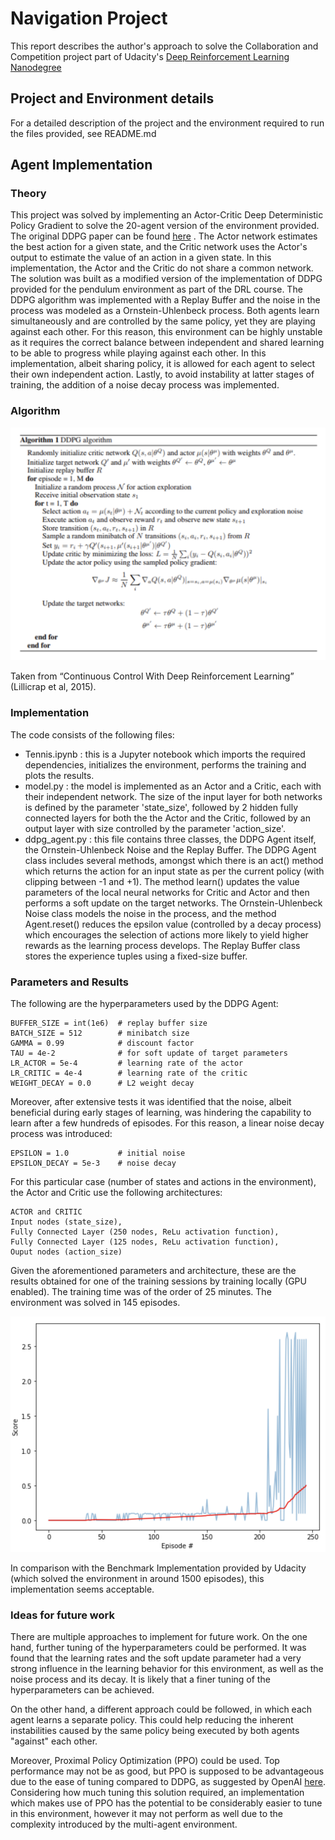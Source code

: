 # Navigation Project

This report describes the author's approach to solve the Collaboration and Competition project part of Udacity's [Deep Reinforcement Learning Nanodegree](https://www.udacity.com/course/deep-reinforcement-learning-nanodegree--nd893)

## Project and Environment details

For a detailed description of the project and the environment required to run the files provided, see README.md


## Agent Implementation

### Theory

This project was solved by implementing an Actor-Critic Deep Deterministic Policy Gradient to solve the 20-agent version of the environment provided. The original DDPG paper can be found [here](https://arxiv.org/pdf/1509.02971.pdf) . The Actor network estimates the best action for a given state, and the Critic network uses the Actor's output to estimate the value of an action in a given state. In this implementation, the Actor and the Critic do not share a common network. The solution was built as a modified version of the implementation of DDPG provided for the pendulum environment as part of the DRL course. The DDPG algorithm was implemented with a Replay Buffer and the noise in the process was modeled as a Ornstein-Uhlenbeck process. Both agents learn simultaneously and are controlled by the same policy, yet they are playing against each other. For this reason, this environment can be highly unstable as it requires the correct balance between independent and shared learning to be able to progress while playing against each other. In this implementation, albeit sharing policy, it is allowed for each agent to select their own independent action. Lastly, to avoid instability at latter stages of training, the addition of a noise decay process was implemented.


### Algorithm

![Deep Deterministic Policy Gradient Algorithm](./images/DDPGalgo.png)

Taken from “Continuous Control With Deep Reinforcement Learning” (Lillicrap et al, 2015).

### Implementation

The code consists of the following files:
- Tennis.ipynb : this is a Jupyter notebook which imports the required dependencies, initializes the environment, performs the training and plots the results.
- model.py : the model is implemented as an Actor and a Critic, each with their independent network. The size of the input layer for both networks is defined by the parameter 'state_size', followed by 2 hidden fully connected layers for both the the Actor and the Critic, followed by an output layer with size controlled by the parameter 'action_size'.
- ddpg_agent.py : this file contains three classes, the DDPG Agent itself, the Ornstein-Uhlenbeck Noise and the Replay Buffer. The DDPG Agent class includes several methods, amongst which there is an act() method which returns the action for an input state as per the current policy (with clipping between -1 and +1). The method learn() updates the value parameters of the local neural networks for Critic and Actor and then performs a soft update on the target networks. The Ornstein-Uhlenbeck Noise class models the noise in the process, and the method Agent.reset() reduces the epsilon value (controlled by a decay process) which encourages the selection of actions more likely to yield higher rewards as the learning process develops. The Replay Buffer class stores the experience tuples using a fixed-size buffer.


### Parameters and Results

The following are the hyperparameters used by the DDPG Agent:

```
BUFFER_SIZE = int(1e6)  # replay buffer size
BATCH_SIZE = 512        # minibatch size
GAMMA = 0.99            # discount factor
TAU = 4e-2              # for soft update of target parameters
LR_ACTOR = 5e-4         # learning rate of the actor
LR_CRITIC = 4e-4        # learning rate of the critic
WEIGHT_DECAY = 0.0      # L2 weight decay
```

Moreover, after extensive tests it was identified that the noise, albeit beneficial during early stages of learning, was hindering the capability to learn after a few hundreds of episodes. For this reason, a linear noise decay process was introduced:

```
EPSILON = 1.0           # initial noise
EPSILON_DECAY = 5e-3    # noise decay
```


For this particular case (number of states and actions in the environment), the Actor and Critic use the following architectures:

```
ACTOR and CRITIC
Input nodes (state_size),
Fully Connected Layer (250 nodes, ReLu activation function),
Fully Connected Layer (125 nodes, ReLu activation function),
Ouput nodes (action_size)
```


Given the aforementioned parameters and architecture, these are the results obtained for one of the training sessions by training locally (GPU enabled). The training time was of the order of 25 minutes. The environment was solved in 145 episodes.

![Rewards](images/rewards.png)

In comparison with the Benchmark Implementation provided by Udacity (which solved the environment in around 1500 episodes), this implementation seems acceptable.


### Ideas for future work

There are multiple approaches to implement for future work. On the one hand, further tuning of the hyperparameters could be performed. It was found that the learning rates and the soft update parameter had a very strong influence in the learning behavior for this environment, as well as the noise process and its decay. It is likely that a finer tuning of the hyperparameters can be achieved.  

On the other hand, a different approach could be followed, in which each agent learns a separate policy. This could help reducing the inherent instabilities caused by the same policy being executed by both agents "against" each other.

Moreover, Proximal Policy Optimization (PPO) could be used. Top performance may not be as good, but PPO is supposed to be advantageous due to the ease of tuning compared to DDPG, as suggested by OpenAI [here](https://openai.com/blog/openai-baselines-ppo/). Considering how much tuning this solution required, an implementation which makes use of PPO has the potential to be considerably easier to tune in this environment, however it may not perform as well due to the complexity introduced by the multi-agent environment. 

